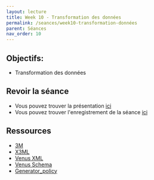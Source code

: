 ```yaml
---
layout: lecture
title: Week 10 - Transformation des données 
permalink: /seances/week10-transformation-données
parent: Séances
nav_order: 10
---
```



## Objectifs:

- Transformation des données 


## Revoir la séance

- Vous pouvez trouver la présentation [ici](../static/KR10.pdf) 
- Vous pouvez trouver l'enregistrement de la séance [ici](https://mediaserver.unige.ch/play/165952)


## Ressources


- [3M](http://139.91.183.3/3M/)
- [X3ML](https://github.com/isl/x3ml)
- [Venus XML](../static/venus.xml)
- [Venus Schema](../static/visualContagions.png)
- [Generator_policy](../static/generator_policy.xml)




